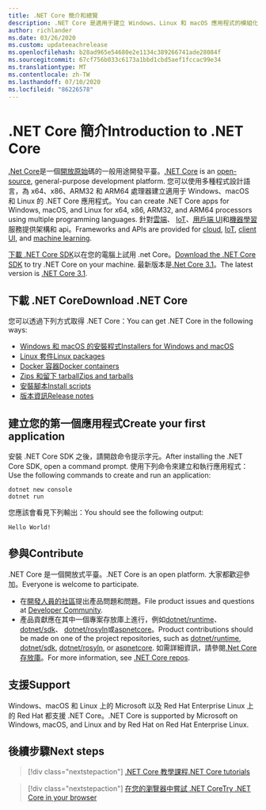 ```yaml
---
title: .NET Core 簡介和總覽
description: .NET Core 是適用于建立 Windows、Linux 和 macOS 應用程式的模組化、高效能的 .NET 執行。 了解 .NET Core 以開始使用。
author: richlander
ms.date: 03/26/2020
ms.custom: updateeachrelease
ms.openlocfilehash: b28ad965e54680e2e1134c389266741ade28084f
ms.sourcegitcommit: 67cf756b033c6173a1bbd1cbd5aef1fccac99e34
ms.translationtype: MT
ms.contentlocale: zh-TW
ms.lasthandoff: 07/10/2020
ms.locfileid: "86226578"
---
```

# <a name="introduction-to-net-core"></a><span data-ttu-id="9d511-104">.NET Core 簡介</span><span class="sxs-lookup"><span data-stu-id="9d511-104">Introduction to .NET Core</span></span>

<span data-ttu-id="9d511-105">[.Net Core](about.md)是一個[開放原始](https://github.com/dotnet/runtime/blob/master/LICENSE.TXT)碼的一般用途開發平臺。</span><span class="sxs-lookup"><span data-stu-id="9d511-105">[.NET Core](about.md) is an [open-source](https://github.com/dotnet/runtime/blob/master/LICENSE.TXT), general-purpose development platform.</span></span> <span data-ttu-id="9d511-106">您可以使用多種程式設計語言，為 x64、x86、ARM32 和 ARM64 處理器建立適用于 Windows、macOS 和 Linux 的 .NET Core 應用程式。</span><span class="sxs-lookup"><span data-stu-id="9d511-106">You can create .NET Core apps for Windows, macOS, and Linux for x64, x86, ARM32, and ARM64 processors using multiple programming languages.</span></span> <span data-ttu-id="9d511-107">針對[雲端](/aspnet/core/)、 [IoT](/archive/msdn-magazine/2019/august/net-core-cross-platform-iot-programming-with-net-core-3-0)、[用戶端 UI](../desktop-wpf/overview/index.md)和[機器學習](/dotnet/machine-learning/)服務提供架構和 api。</span><span class="sxs-lookup"><span data-stu-id="9d511-107">Frameworks and APIs are provided for [cloud](/aspnet/core/), [IoT](/archive/msdn-magazine/2019/august/net-core-cross-platform-iot-programming-with-net-core-3-0), [client UI](../desktop-wpf/overview/index.md), and [machine learning](/dotnet/machine-learning/).</span></span>

<span data-ttu-id="9d511-108">[下載 .NET Core SDK](https://dotnet.microsoft.com/download)以在您的電腦上試用 .net Core。</span><span class="sxs-lookup"><span data-stu-id="9d511-108">[Download the .NET Core SDK](https://dotnet.microsoft.com/download) to try .NET Core on your machine.</span></span> <span data-ttu-id="9d511-109">最新版本是[.Net Core 3.1](https://devblogs.microsoft.com/dotnet/announcing-net-core-3-1/)。</span><span class="sxs-lookup"><span data-stu-id="9d511-109">The latest version is [.NET Core 3.1](https://devblogs.microsoft.com/dotnet/announcing-net-core-3-1/).</span></span>

## <a name="download-net-core"></a><span data-ttu-id="9d511-110">下載 .NET Core</span><span class="sxs-lookup"><span data-stu-id="9d511-110">Download .NET Core</span></span>

<span data-ttu-id="9d511-111">您可以透過下列方式取得 .NET Core：</span><span class="sxs-lookup"><span data-stu-id="9d511-111">You can get .NET Core in the following ways:</span></span>

* [<span data-ttu-id="9d511-112">Windows 和 macOS 的安裝程式</span><span class="sxs-lookup"><span data-stu-id="9d511-112">Installers for Windows and macOS</span></span>](https://dotnet.microsoft.com/download)
* [<span data-ttu-id="9d511-113">Linux 套件</span><span class="sxs-lookup"><span data-stu-id="9d511-113">Linux packages</span></span>](https://docs.microsoft.com/dotnet/core/install/linux-package-managers)
* [<span data-ttu-id="9d511-114">Docker 容器</span><span class="sxs-lookup"><span data-stu-id="9d511-114">Docker containers</span></span>](https://hub.docker.com/_/microsoft-dotnet-core/)
* [<span data-ttu-id="9d511-115">Zips 和留下 tarball</span><span class="sxs-lookup"><span data-stu-id="9d511-115">Zips and tarballs</span></span>](https://dotnet.microsoft.com/download/dotnet-core/3.1)
* [<span data-ttu-id="9d511-116">安裝腳本</span><span class="sxs-lookup"><span data-stu-id="9d511-116">Install scripts</span></span>](https://dotnet.microsoft.com/download/dotnet-core/scripts)
* [<span data-ttu-id="9d511-117">版本資訊</span><span class="sxs-lookup"><span data-stu-id="9d511-117">Release notes</span></span>](https://github.com/dotnet/core/tree/master/release-notes)

## <a name="create-your-first-application"></a><span data-ttu-id="9d511-118">建立您的第一個應用程式</span><span class="sxs-lookup"><span data-stu-id="9d511-118">Create your first application</span></span>

<span data-ttu-id="9d511-119">安裝 .NET Core SDK 之後，請開啟命令提示字元。</span><span class="sxs-lookup"><span data-stu-id="9d511-119">After installing the .NET Core SDK, open a command prompt.</span></span> <span data-ttu-id="9d511-120">使用下列命令來建立和執行應用程式：</span><span class="sxs-lookup"><span data-stu-id="9d511-120">Use the following commands to create and run an application:</span></span>

```dotnetcli
dotnet new console
dotnet run
```

<span data-ttu-id="9d511-121">您應該會看見下列輸出：</span><span class="sxs-lookup"><span data-stu-id="9d511-121">You should see the following output:</span></span>

```output
Hello World!
```

## <a name="contribute"></a><span data-ttu-id="9d511-122">參與</span><span class="sxs-lookup"><span data-stu-id="9d511-122">Contribute</span></span>

<span data-ttu-id="9d511-123">.NET Core 是一個開放式平臺。</span><span class="sxs-lookup"><span data-stu-id="9d511-123">.NET Core is an open platform.</span></span> <span data-ttu-id="9d511-124">大家都歡迎參加。</span><span class="sxs-lookup"><span data-stu-id="9d511-124">Everyone is welcome to participate.</span></span>

* <span data-ttu-id="9d511-125">在[開發人員的社區](https://developercommunity.visualstudio.com/spaces/61/index.html)提出產品問題和問題。</span><span class="sxs-lookup"><span data-stu-id="9d511-125">File product issues and questions at [Developer Community](https://developercommunity.visualstudio.com/spaces/61/index.html).</span></span>
* <span data-ttu-id="9d511-126">產品貢獻應在其中一個專案存放庫上進行，例如[dotnet/runtime](https://github.com/dotnet/runtime)、 [dotnet/sdk](https://github.com/dotnet/sdk)、 [dotnet/rosyln](https://github.com/dotnet/roslyn)或[aspnetcore](https://github.com/dotnet/aspnetcore)。</span><span class="sxs-lookup"><span data-stu-id="9d511-126">Product contributions should be made on one of the project repositories, such as [dotnet/runtime](https://github.com/dotnet/runtime), [dotnet/sdk](https://github.com/dotnet/sdk), [dotnet/rosyln](https://github.com/dotnet/roslyn), or [aspnetcore](https://github.com/dotnet/aspnetcore).</span></span> <span data-ttu-id="9d511-127">如需詳細資訊，請參閱[.Net Core 存放庫](https://github.com/dotnet/core/blob/master/Documentation/core-repos.md)。</span><span class="sxs-lookup"><span data-stu-id="9d511-127">For more information, see [.NET Core repos](https://github.com/dotnet/core/blob/master/Documentation/core-repos.md).</span></span>

## <a name="support"></a><span data-ttu-id="9d511-128">支援</span><span class="sxs-lookup"><span data-stu-id="9d511-128">Support</span></span>

<span data-ttu-id="9d511-129">Windows、macOS 和 Linux 上的 Microsoft 以及 Red Hat Enterprise Linux 上的 Red Hat 都支援 .NET Core。</span><span class="sxs-lookup"><span data-stu-id="9d511-129">.NET Core is supported by Microsoft on Windows, macOS, and Linux and by Red Hat on Red Hat Enterprise Linux.</span></span>

## <a name="next-steps"></a><span data-ttu-id="9d511-130">後續步驟</span><span class="sxs-lookup"><span data-stu-id="9d511-130">Next steps</span></span>

> [!div class="nextstepaction"]
> [<span data-ttu-id="9d511-131">.NET Core 教學課程</span><span class="sxs-lookup"><span data-stu-id="9d511-131">.NET Core tutorials</span></span>](tutorials/index.md)

> [!div class="nextstepaction"]
> [<span data-ttu-id="9d511-132">在您的瀏覽器中嘗試 .NET Core</span><span class="sxs-lookup"><span data-stu-id="9d511-132">Try .NET Core in your browser</span></span>](../csharp/tutorials/intro-to-csharp/numbers-in-csharp.yml)

